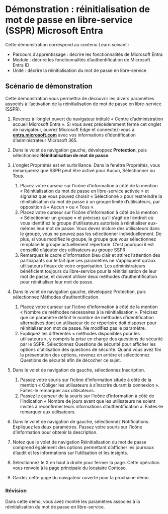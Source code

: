 <!---
---
Démonstration : Titre : « Réinitialisation de mot de passe en libre-service Microsoft Entra (SSPR) » Parcours d’apprentissage/Module/Unité : « Parcours d’apprentissage : Décrire les fonctionnalités de Microsoft Entra ; Module 2 : Décrire les fonctionnalités d’authentification de Microsoft Entra ID ; Unité 4 : Décrire la réinitialisation de mot de passe en libre-service (SSPR) »
---
--->

# Démonstration : réinitialisation de mot de passe en libre-service (SSPR) Microsoft Entra

Cette démonstration correspond au contenu Learn suivant :

- Parcours d’apprentissage : décrire les fonctionnalités de Microsoft Entra
- Module : décrire les fonctionnalités d’authentification de Microsoft Entra ID
- Unité : décrire la réinitialisation du mot de passe en libre-service

## Scénario de démonstration

Cette démonstration vous permettra de découvrir les divers paramètres associés à l’activation de la réinitialisation de mot de passe en libre-service (SSPR).

1. Revenez à l’onglet ouvert du navigateur intitulé « Centre d’administration accueil Microsoft Entra ».  Si vous avez précédemment fermé cet onglet de navigateur, ouvrez Microsoft Edge et connectez-vous à **[entra.microsoft.com](https://entra.microsoft.com)** avec vos informations d’identification d’administrateur Microsoft 365.

1. Dans le volet de navigation gauche, développez **Protection**, puis sélectionnez **Réinitialisation de mot de passe**.

1. L’onglet Propriétés est en surbrillance.  Dans la fenêtre Propriétés, vous remarquerez que SSPR peut être activé pour Aucun, Sélectionner ou Tous.
    1. Placez votre curseur sur l’icône d’information à côté de la mention « Réinitialisation du mot de passe en libre-service activée » et signalez que vous pouvez choisir « Sélectionné » pour restreindre la réinitialisation du mot de passe à un groupe limité d’utilisateurs, par opposition à « Aucun » ou « Tous ».
    1. Placez votre curseur sur l’icône d’information à côté de la mention « Sélectionner un groupe » et précisez qu’il s’agit de l’endroit où vous identifiez le groupe d’utilisateurs autorisés à réinitialiser eux-mêmes leur mot de passe.   Vous devez inclure des utilisateurs dans le groupe, vous ne pouvez pas les sélectionner individuellement.  De plus, si vous modifiez le groupe, le groupe que vous sélectionnez remplace le groupe actuellement répertorié.  C’est pourquoi il est conseillé d’ajouter des utilisateurs au groupe SSPR.
    1. Remarquez le cadre d’information bleu clair et attirez l’attention des participants sur le fait que ces paramètres ne s’appliquent qu’aux utilisateurs finaux de votre organisation. Les administrateurs bénéficient toujours du libre-service pour la réinitialisation de leur mot de passe, et doivent utiliser deux méthodes d’authentification pour réinitialiser leur mot de passe.

1. Dans le volet de navigation gauche, développez Protection, puis sélectionnez Méthodes d’authentification.
    1. Placez votre curseur sur l’icône d’information à côté de la mention « Nombre de méthodes nécessaires à la réinitialisation ».  Précisez que ce paramètre définit le nombre de méthodes d’identification alternatives dont un utilisateur de ce répertoire doit disposer pour réinitialiser son mot de passe.   Ne modifiez pas le paramètre.
    1. Expliquez les différentes « méthodes disponibles pour les utilisateurs », y compris la prise en charge des questions de sécurité par le SSPR. Sélectionnez Questions de sécurité pour afficher les options d’utilisation des questions de sécurité. Quand vous avez fini la présentation des options, revenez en arrière et sélectionnez Questions de sécurité afin de décocher ce sujet.

1. Dans le volet de navigation de gauche, sélectionnez Inscription.
    1. Passez votre souris sur l’icône d’information située à côté de la mention « Obliger les utilisateurs à s’inscrire durant la connexion ».   Faites-le remarquer aux utilisateurs.  
    1. Passez le curseur de la souris sur l’icône d’information à côté de l’indication « Nombre de jours avant que les utilisateurs ne soient invités à reconfirmer leurs informations d’authentification ».   Faites-le remarquer aux utilisateurs.  

1. Dans le volet de navigation de gauche, sélectionnez Notifications.  Expliquez les deux paramètres. Passez votre souris sur l’icône d’information pour obtenir la description.

1. Notez que le volet de navigation Réinitialisation du mot de passe comprend également des options permettant d’afficher les journaux d’audit et les informations sur l’utilisation et les insights.

1. Sélectionnez le X en haut à droite pour fermer la page. Cette opération vous renvoie à la page principale du locataire Contoso.

1. Gardez cette page du navigateur ouverte pour la prochaine démo.

### Révision

Dans cette démo, vous avez montré les paramètres associés à la réinitialisation du mot de passe en libre-service.

